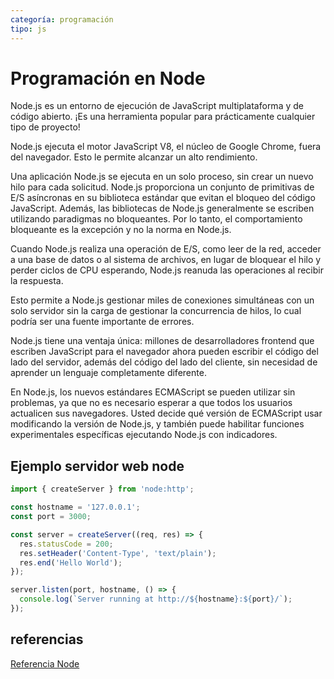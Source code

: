 ```yaml
---
categoría: programación
tipo: js
---
```

# Programación en Node

Node.js es un entorno de ejecución de JavaScript multiplataforma y de código abierto. ¡Es una herramienta popular para prácticamente cualquier tipo de proyecto!

Node.js ejecuta el motor JavaScript V8, el núcleo de Google Chrome, fuera del navegador. Esto le permite alcanzar un alto rendimiento.

Una aplicación Node.js se ejecuta en un solo proceso, sin crear un nuevo hilo para cada solicitud. Node.js proporciona un conjunto de primitivas de E/S asíncronas en su biblioteca estándar que evitan el bloqueo del código JavaScript. Además, las bibliotecas de Node.js generalmente se escriben utilizando paradigmas no bloqueantes. Por lo tanto, el comportamiento bloqueante es la excepción y no la norma en Node.js.

Cuando Node.js realiza una operación de E/S, como leer de la red, acceder a una base de datos o al sistema de archivos, en lugar de bloquear el hilo y perder ciclos de CPU esperando, Node.js reanuda las operaciones al recibir la respuesta.

Esto permite a Node.js gestionar miles de conexiones simultáneas con un solo servidor sin la carga de gestionar la concurrencia de hilos, lo cual podría ser una fuente importante de errores.

Node.js tiene una ventaja única: millones de desarrolladores frontend que escriben JavaScript para el navegador ahora pueden escribir el código del lado del servidor, además del código del lado del cliente, sin necesidad de aprender un lenguaje completamente diferente.

En Node.js, los nuevos estándares ECMAScript se pueden utilizar sin problemas, ya que no es necesario esperar a que todos los usuarios actualicen sus navegadores. Usted decide qué versión de ECMAScript usar modificando la versión de Node.js, y también puede habilitar funciones experimentales específicas ejecutando Node.js con indicadores.

## Ejemplo servidor web node

```js
import { createServer } from 'node:http';

const hostname = '127.0.0.1';
const port = 3000;

const server = createServer((req, res) => {
  res.statusCode = 200;
  res.setHeader('Content-Type', 'text/plain');
  res.end('Hello World');
});

server.listen(port, hostname, () => {
  console.log(`Server running at http://${hostname}:${port}/`);
});

```
## referencias

[Referencia Node](https://nodejs.org/es)



